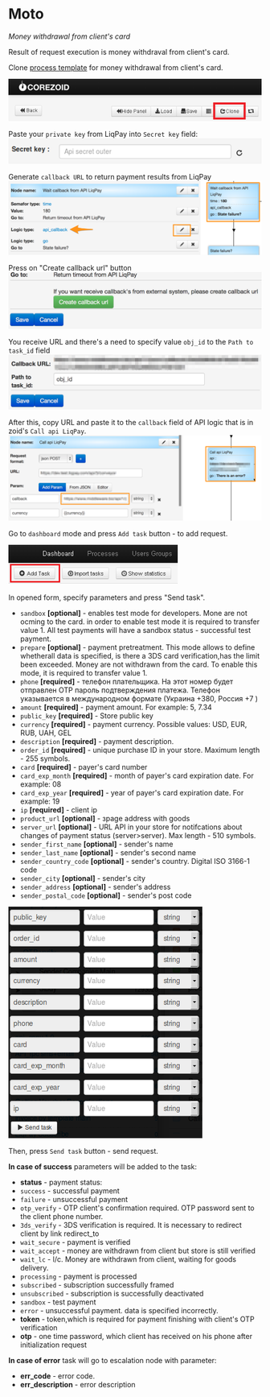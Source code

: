 # Moto

*Money withdrawal from client's card*

Result of request execution is money withdraval from client's card.

Clone [process template](https://www.corezoid.com/admin/edit_conv/28236) for money withdrawal from client's card.


![](../img/mandrill_copy_conveyor.png)

Paste your `private key` from LiqPay into `Secret key` field:
![](../img/api_secret_outer.png)

Generate `callback URL` to return payment results from LiqPay
![](../img/LiqPay_callback_url.png)

Press on "Create callback url" button
![](../img/LiqPay_callback_url_generate.png)

You receive URL and there's a need to specify value `obj_id` to the `Path to task_id` field 
![](../img/LiqPay_callback_url_copy.png)

After this, copy URL and paste it to the `callback` field of API logic that is in zoid's `Call api LiqPay`.
![](../img/LiqPay_callback_url_insert.png)

Go to `dashboard` mode and press `Add task` button - to add request.

![](../img/mandrill_dashboard.png)

In opened form, specify parameters and press "Send task".

* `sandbox` **[optional]** - enables test mode for developers. Mone are not ocming to the card. in order to enable test mode it is required to transfer value 1. All test payments will have a sandbox status - successful test payment.
* `prepare` **[optional]** - payment pretreatment. This mode allows to define whetherall data is specified, is there a 3DS card verification,has the limit been exceeded. Money are not withdrawn from the card. To enable this mode, it is required to transfer value 1.     
* `phone` **[required]** - телефон плательщика. На этот номер будет отправлен OTP пароль подтверждения платежа. Телефон указывается в международном формате (Украина +380, Россия +7 ) 
* `amount` **[required]** - payment amount. For example: 5, 7.34
* `public_key` **[required]** - Store public key 
* `currency` **[required]** - payment currency. Possible values: USD, EUR, RUB, UAH, GEL 
* `description` **[required]** - payment description. 
* `order_id` **[required]** - unique purchase ID in your store. Maximum length - 255 symbols. 
* `card` **[required]** - payer's card number 
* `card_exp_month` **[required]** - month of payer's card expiration date. For example: 08 
* `card_exp_year` **[required]** - year of payer's card expiration date. For example: 19 
* `ip` **[required]** - client ip
* `product_url` **[optional]** - зpage address with goods
* `server_url` **[optional]** - URL API in your store for notifcations about changes of payment status (server>server). Max length - 510 symbols.
* `sender_first_name` **[optional]** - sender's name
* `sender_last_name` **[optional]** - sender's second name
* `sender_country_code` **[optional]** - sender's country. Digital ISO 3166-1 code
* `sender_city` **[optional]** - sender's city     
* `sender_address` **[optional]** - sender's address
* `sender_postal_code` **[optional]** - sender's post code 

![](../img/moto.png)

Then, press `Send task` button  - send request.

**In case of success** parameters will be added to the task:
* **status**  - payment status:
 * `success` - successful payment
 * `failure` - unsuccessful payment
 * `otp_verify` - OTP client's confirmation required. OTP password
   sent to the client phone number.
 * `3ds_verify` - 3DS verification is required. It is necessary
   to redirect client by link redirect_to
 * `wait_secure` - payment is verified
 * `wait_accept` - money are withdrawn from client but store is still verified
 * `wait_lc` - l/c. Money are withdrawn from client, waiting for goods delivery.
 * `processing` - payment is processed
 * `subscribed` - subscription successfully framed
 * `unsubscribed` - subscription is successfully deactivated
 * `sandbox` - test payment
 * `error` - unsuccessful payment. data is specified incorrectly.
* **token** - token,which is required for payment finishing with client's OTP verification
* **otp** - one time password, which client has received on his phone after initialization request      

**In case of error** task will go to escalation node with parameter:
* **err_code** - error code.     
* **err_description** - error description   



